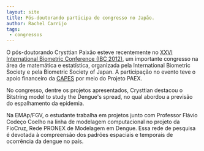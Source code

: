 ```yaml
---
layout: site
title: Pós-doutorando participa de congresso no Japão.
author: Rachel Carrijo
tags:
 - congressos
---
```


O pós-doutorando Crysttian Paixão esteve recentemente no
[XXVI International Biometric Conference (IBC 2012)](http://secretariat.ne.jp/ibc2012/),
um importante congresso na área de matemática e estatística,
organizada pela International Biometric Society e pela Biometric
Society of Japan. A participação no evento teve o apoio financeiro da
[CAPES](http://www.capes.gov.br) por meio do Projeto PAEX.

No congresso, dentre os projetos apresentados, Crysttian destacou o
Bitstring model to study the Dengue's spread, no qual abordou a
previsão do espalhamento da epidemia.

Na EMAp/FGV, o estudante trabalha em projetos junto com Professor
Flávio Codeço Coelho na linha de modelagem computacional no projeto da
FioCruz, Rede PRONEX de Modelagem em Dengue. Essa rede de pesquisa é
devotada à compreensão dos padrões espaciais e temporais de ocorrência
da dengue no país.
